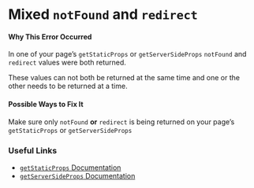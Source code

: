 # Mixed `notFound` and `redirect`

#### Why This Error Occurred

In one of your page’s `getStaticProps` or `getServerSideProps` `notFound` and `redirect` values were both returned.

These values can not both be returned at the same time and one or the other needs to be returned at a time.

#### Possible Ways to Fix It

Make sure only `notFound` **or** `redirect` is being returned on your page’s `getStaticProps` or `getServerSideProps`

### Useful Links

- [`getStaticProps` Documentation](https://nextjs.org/docs/basic-features/data-fetching#getstaticprops-static-generation)
- [`getServerSideProps` Documentation](https://nextjs.org/docs/basic-features/data-fetching#getserversideprops-server-side-rendering)
